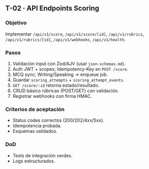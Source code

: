 ## T-02 · API Endpoints Scoring

### Objetivo

Implementar `/api/v1/score`, `/api/v1/score/[id]`, `/api/v1/rubrics`, `/api/v1/rubrics/[id]`, `/api/v1/webhooks`, `/api/v1/health`.

### Pasos

1. Validación input con Zod/AJV (usar `json-schemas.md`).
2. Auth JWT + scopes; Idempotency-Key en `POST /score`.
3. MCQ sync; Writing/Speaking → enqueue job.
4. Guardar `scoring_attempts` + `scoring_attempt_events`.
5. `GET /score/:id` retorna estado/resultado.
6. CRUD básico rúbricas (POST/GET) con validación.
7. Registrar webhooks con firma HMAC.

### Criterios de aceptación

- Status codes correctos (200/202/4xx/5xx).
- Idempotencia probada.
- Esquemas validados.

### DoD

- Tests de integración verdes.
- Logs estructurados.
